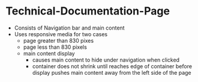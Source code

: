 # Technical-Documentation-Page
<ul>
    <li>
        Consists of Navigation bar and main content
    </li>
    <li>
        Uses responsive media for two cases
        <ul>
            <li>
                page greater than 830 pixes
            </li>
            <li>
                page less than 830 pixels
            </li>
    </li>
    <li>
        main content display
        <ul>
            <li>
                causes main content to hide under navigation when clicked
            </li>
            <li>
                container does not shrink until reaches edge of container before display pushes
                main content away from the left side of the page
            </li>
        </ul>
    </li>

</ul>